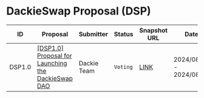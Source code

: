 # DackieSwap Proposal (DSP)


| ID     | Proposal                                                            | Submitter   | Status | Snapshot URL | Date                    |
|--------|---------------------------------------------------------------------|-------------|--------|--------------|-------------------------|   
| DSP1.0 | [[DSP1.0] Proposal for Launching the DackieSwap DAO](DSP/DSP1.0.md) | Dackie Team | `Voting` | [LINK](https://snapshot.org/#/dackie.eth/proposal/0xfa7b44470c0032ab84af6e1fab5b11b7c2a229ba1bf80d4d5f693c9b9998a64d)     | 2024/08/04 - 2024/08/07 |            
